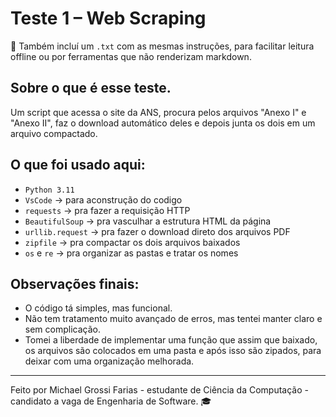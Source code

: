 # Teste 1 – Web Scraping 

📎 Também incluí um `.txt` com as mesmas instruções, para facilitar leitura offline ou por ferramentas que não renderizam markdown.

## Sobre o que é esse teste.

Um script que acessa o site da ANS, procura pelos arquivos "Anexo I" e "Anexo II", faz o download automático deles e depois junta os dois em um arquivo compactado.


## O que foi usado aqui:

- `Python 3.11`
-  `VsCode` →  para aconstrução do codigo
- `requests` → pra fazer a requisição HTTP
- `BeautifulSoup` → pra vasculhar a estrutura HTML da página
- `urllib.request` → pra fazer o download direto dos arquivos PDF
- `zipfile` → pra compactar os dois arquivos baixados
- `os` e `re` → pra organizar as pastas e tratar os nomes

## Observações finais:

- O código tá simples, mas funcional.
- Não tem tratamento muito avançado de erros, mas tentei manter claro e sem complicação.
- Tomei a liberdade de implementar uma função que assim que baixado, os arquivos são colocados em uma pasta e após isso são zipados, para deixar com uma organização melhorada.
---

Feito por Michael Grossi Farias - estudante de Ciência da Computação - candidato a vaga de Engenharia de Software. 🎓
